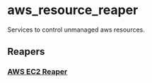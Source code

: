 # aws_resource_reaper
Services to control unmanaged aws resources.

## Reapers

### [AWS EC2 Reaper](lambdas/ec2/README.md)


